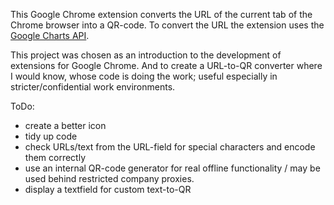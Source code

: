 This Google Chrome extension converts the URL of the current tab of the Chrome browser into a QR-code. To convert the URL the extension uses the [Google Charts API](https://developers.google.com/chart/interactive/docs/reference).

This project was chosen as an introduction to the development of extensions for Google Chrome. And to create a URL-to-QR converter where I would know, whose code is doing the work; useful especially in stricter/confidential work environments.

ToDo:
- create a better icon
- tidy up code
- check URLs/text from the URL-field for special characters and encode them correctly
- use an internal QR-code generator for real offline functionality / may be used behind restricted company proxies.
- display a textfield for custom text-to-QR
